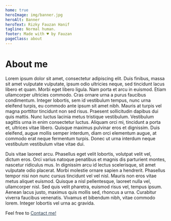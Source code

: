 ```yaml
---
home: true
heroImage: img/banner.jpg
heroAlt: Banner
heroText: Rizky Fauzan Hanif
tagline: Normal human.
footer: Made with ♥️ by Fauzan
pageClass: about
---
```


# About me

Lorem ipsum dolor sit amet, consectetur adipiscing elit. Duis finibus, massa sit amet vulputate vulputate, ipsum odio ultricies neque, sed tincidunt lacus libero et quam. Morbi eget libero ligula. Nam porta et arcu in euismod. Etiam ullamcorper ultricies commodo. Cras ornare urna a purus faucibus condimentum. Integer lobortis, sem id vestibulum tempus, nunc urna eleifend turpis, eu commodo ante ipsum sit amet nibh. Mauris at turpis vel magna porttitor tincidunt non sed risus. Praesent sollicitudin dapibus dui quis mattis. Nunc luctus lacinia metus tristique vestibulum. Vestibulum sagittis urna in enim consectetur luctus. Aliquam orci mi, tincidunt a porta et, ultrices vitae libero. Quisque maximus pulvinar eros et dignissim. Duis eleifend, augue mollis semper interdum, diam orci elementum augue, at commodo erat neque fermentum turpis. Donec ut urna interdum neque vestibulum vestibulum vitae vitae dui.

Duis vitae laoreet arcu. Phasellus eget velit lobortis, volutpat velit vel, dictum eros. Orci varius natoque penatibus et magnis dis parturient montes, nascetur ridiculus mus. In dignissim arcu id lectus scelerisque, sit amet vulputate odio placerat. Morbi molestie ornare sapien a hendrerit. Phasellus tempor nisi non nunc cursus tincidunt vel vel nisl. Mauris non eros vitae metus aliquet euismod. Quisque a nisl pellentesque, laoreet nulla vel, ullamcorper nisl. Sed quis velit pharetra, euismod risus vel, tempus ipsum. Aenean lacus justo, maximus quis mollis sed, rhoncus a urna. Curabitur viverra faucibus venenatis. Vivamus et bibendum nibh, vitae commodo lorem. Integer lobortis vel urna ac gravida.

Feel free to [Contact me!](/about/contact)

<style>
.theme-default-content.custom {
    margin: auto;
    max-width: 740px;
    padding: 0px;
}
a {
    color: #2c3e50
}
</style>
